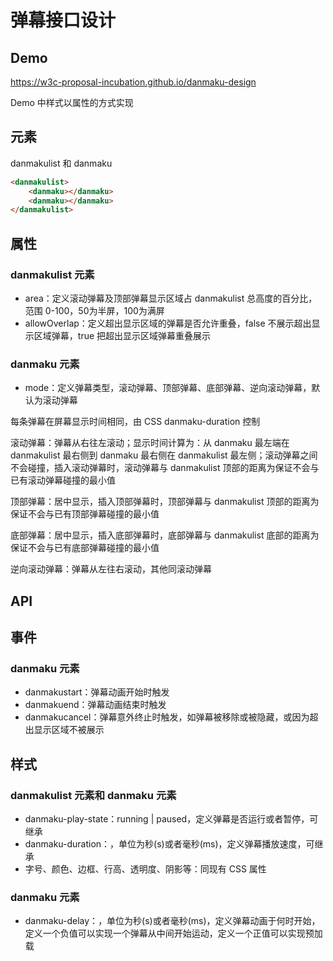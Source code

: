 # 弹幕接口设计

## Demo

https://w3c-proposal-incubation.github.io/danmaku-design

Demo 中样式以属性的方式实现

## 元素

danmakulist 和 danmaku

```html
<danmakulist>
    <danmaku></danmaku>
    <danmaku></danmaku>
</danmakulist>
```

## 属性

### danmakulist 元素

- area：定义滚动弹幕及顶部弹幕显示区域占 danmakulist 总高度的百分比，范围 0-100，50为半屏，100为满屏
- allowOverlap：定义超出显示区域的弹幕是否允许重叠，false 不展示超出显示区域弹幕，true 把超出显示区域弹幕重叠展示

### danmaku 元素

- mode：定义弹幕类型，滚动弹幕、顶部弹幕、底部弹幕、逆向滚动弹幕，默认为滚动弹幕

每条弹幕在屏幕显示时间相同，由 CSS danmaku-duration 控制

滚动弹幕：弹幕从右往左滚动；显示时间计算为：从 danmaku 最左端在 danmakulist 最右侧到 danmaku 最右侧在 danmakulist 最左侧；滚动弹幕之间不会碰撞，插入滚动弹幕时，滚动弹幕与 danmakulist 顶部的距离为保证不会与已有滚动弹幕碰撞的最小值

顶部弹幕：居中显示，插入顶部弹幕时，顶部弹幕与 danmakulist 顶部的距离为保证不会与已有顶部弹幕碰撞的最小值

底部弹幕：居中显示，插入底部弹幕时，底部弹幕与 danmakulist 底部的距离为保证不会与已有底部弹幕碰撞的最小值

逆向滚动弹幕：弹幕从左往右滚动，其他同滚动弹幕

## API

## 事件

### danmaku 元素

- danmakustart：弹幕动画开始时触发
- danmakuend：弹幕动画结束时触发
- danmakucancel：弹幕意外终止时触发，如弹幕被移除或被隐藏，或因为超出显示区域不被展示

## 样式

### danmakulist 元素和 danmaku 元素

- danmaku-play-state：running | paused，定义弹幕是否运行或者暂停，可继承
- danmaku-duration：<time>，单位为秒(s)或者毫秒(ms)，定义弹幕播放速度，可继承
- 字号、颜色、边框、行高、透明度、阴影等：同现有 CSS 属性

### danmaku 元素

- danmaku-delay：<time>，单位为秒(s)或者毫秒(ms)，定义弹幕动画于何时开始，定义一个负值可以实现一个弹幕从中间开始运动，定义一个正值可以实现预加载